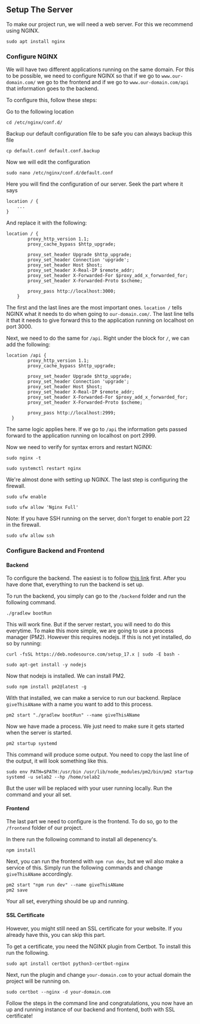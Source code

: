 ## Setup The Server

To make our project run, we will need a web server. For this we recommend using NGINX.
```
sudo apt install nginx
```

### Configure NGINX

We will have two different applications running on the same domain. 
For this to be possible, we need to configure NGINX so that if we go to `www.our-domain.com/` we go to the frontend and if we go to `www.our-domain.com/api` that information goes to the backend.

To configure this, follow these steps:

Go to the following location
```
cd /etc/nginx/conf.d/
```
Backup our default configuration file to be safe you can always backup this file 
```
cp default.conf default.conf.backup
```
Now we will edit the configuration 
```
sudo nano /etc/nginx/conf.d/default.conf
```
Here you will find the configuration of our server. Seek the part where it says 
```
location / {
	...
}
```
And replace it with the following:
```
location / {
        proxy_http_version 1.1;
        proxy_cache_bypass $http_upgrade;

        proxy_set_header Upgrade $http_upgrade;
        proxy_set_header Connection 'upgrade';
        proxy_set_header Host $host;
        proxy_set_header X-Real-IP $remote_addr;
        proxy_set_header X-Forwarded-For $proxy_add_x_forwarded_for;
        proxy_set_header X-Forwarded-Proto $scheme;

        proxy_pass http://localhost:3000;
    }
```
The first and the last lines are the most important ones. `location /` tells NGINX what it needs to do when going to `our-domain.com/`. The last line tells it that it needs to give forward this to the application running on localhost on port 3000.

Next, we need to do the same for `/api`.  Right under the block for `/`, we can add the following:
```
location /api {
        proxy_http_version 1.1;
        proxy_cache_bypass $http_upgrade;

        proxy_set_header Upgrade $http_upgrade;
        proxy_set_header Connection 'upgrade';
        proxy_set_header Host $host;
        proxy_set_header X-Real-IP $remote_addr;
        proxy_set_header X-Forwarded-For $proxy_add_x_forwarded_for;
        proxy_set_header X-Forwarded-Proto $scheme;

        proxy_pass http://localhost:2999;
  }
```
   The same logic applies here. If we go to `/api` the information gets passed forward to the application running on localhost on port 2999.

Now we need to verify for syntax errors and restart NGINX:
```
sudo nginx -t
```
```
sudo systemctl restart nginx
```
We're almost done with setting up NGINX. The last step is configuring the firewall.
```
sudo ufw enable
```
```
sudo ufw allow 'Nginx Full'
```
Note: If you have SSH running on the server, don't forget to enable port 22 in the firewall.
```
sudo ufw allow ssh
```

### Configure Backend and Frontend

#### Backend

To configure the backend. The easiest is to follow [this link](https://github.com/SELab-2/OSOC-6/wiki/Development-setup) first. After you have done that, everything to run the backend is set up.

To run the backend, you simply can go to the `/backend` folder and run the following command.
```
./gradlew bootRun
```
This will work fine. But if the server restart, you will need to do this everytime. To make this more simple, we are going to use a process manager (PM2). However this requires nodejs. If this is not yet installed, do so by running:
```
curl -fsSL https://deb.nodesource.com/setup_17.x | sudo -E bash -
```
```
sudo apt-get install -y nodejs
```
Now that nodejs is installed. We can install PM2.
```
sudo npm install pm2@latest -g
```
With that installed, we can make a service to run our backend. Replace `giveThisAName` with a name you want to add to this process.
```
pm2 start "./gradlew bootRun" --name giveThisAName
```
Now we have made a process. We just need to make sure it gets started when the server is started.
```
pm2 startup systemd
```
This command will produce some output. You need to copy the last line of the output, it will look something like this.
```
sudo env PATH=$PATH:/usr/bin /usr/lib/node_modules/pm2/bin/pm2 startup systemd -u selab2 --hp /home/selab2
```
But the user will be replaced with your user running locally. Run the command and your all set.

#### Frontend
The last part we need to configure is the frontend. To do so, go to the `/frontend` folder of our project.

In there run the following command to install all depenency's.
```
npm install
```

Next, you can run the frontend with `npm run dev`, but we wil also make a service of this. Simply run the following commands and change `giveThisAName` accordingly.
```
pm2 start "npm run dev" --name giveThisAName
pm2 save
```
Your all set, everything should be up and running.

#### SSL Certificate

However, you might still need an SSL certificate for your website. If you already have this, you can skip this part.

To get a certificate, you need the NGINX plugin from Certbot. To install this run the following.
```
sudo apt install certbot python3-certbot-nginx
```
Next, run the plugin and change `your-domain.com` to your actual domain the project will be running on.
```
sudo certbot --nginx -d your-domain.com
```
Follow the steps in the command line and congratulations, you now have an up and running instance of our backend and frontend, both with SSL certificate!
